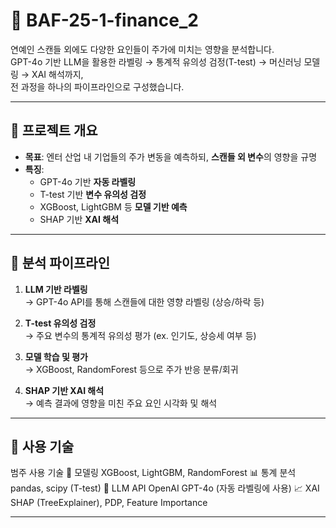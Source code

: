 # 🧠 BAF-25-1-finance_2

연예인 스캔들 외에도 다양한 요인들이 주가에 미치는 영향을 분석합니다.  
GPT-4o 기반 LLM을 활용한 라벨링 → 통계적 유의성 검정(T-test) → 머신러닝 모델링 → XAI 해석까지,  
전 과정을 하나의 파이프라인으로 구성했습니다.

---

## 📌 프로젝트 개요

- **목표**: 엔터 산업 내 기업들의 주가 변동을 예측하되, **스캔들 외 변수**의 영향을 규명
- **특징**:
  - GPT-4o 기반 **자동 라벨링**
  - T-test 기반 **변수 유의성 검정**
  - XGBoost, LightGBM 등 **모델 기반 예측**
  - SHAP 기반 **XAI 해석**

---

## 🔁 분석 파이프라인

1. **LLM 기반 라벨링**  
   → GPT-4o API를 통해 스캔들에 대한 영향 라벨링 (상승/하락 등)

2. **T-test 유의성 검정**  
   → 주요 변수의 통계적 유의성 평가 (ex. 인기도, 상승세 여부 등)

3. **모델 학습 및 평가**  
   → XGBoost, RandomForest 등으로 주가 반응 분류/회귀

4. **SHAP 기반 XAI 해석**  
   → 예측 결과에 영향을 미친 주요 요인 시각화 및 해석

---

## 🧩 사용 기술
범주	사용 기술
🧠 모델링	XGBoost, LightGBM, RandomForest
📊 통계 분석	pandas, scipy (T-test)
💬 LLM API	OpenAI GPT-4o (자동 라벨링에 사용)
📈 XAI	SHAP (TreeExplainer), PDP, Feature Importance

---
